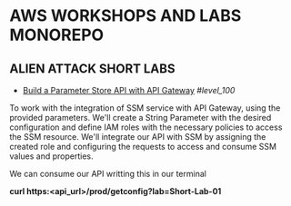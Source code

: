 # AWS WORKSHOPS AND LABS MONOREPO

## ALIEN ATTACK SHORT LABS

* [Build a Parameter Store API with API Gateway](https://catalog.us-east-1.prod.workshops.aws/workshops/3ae476e4-e66d-4e78-b22f-6190c79ddee2/en-US/aws-services/api-gateway/systems-manager-integration/) *#level_100*

To work with the integration of SSM service with API Gateway, using the provided parameters. We'll create a String Parameter with the desired configuration and define IAM roles with the necessary policies to access the SSM resource. We'll integrate our API with SSM by assigning the created role and configuring the requests to access and consume SSM values and properties.

  We can consume our API writting this in our terminal

  **curl https:<api_url>/prod/getconfig?lab=Short-Lab-01**